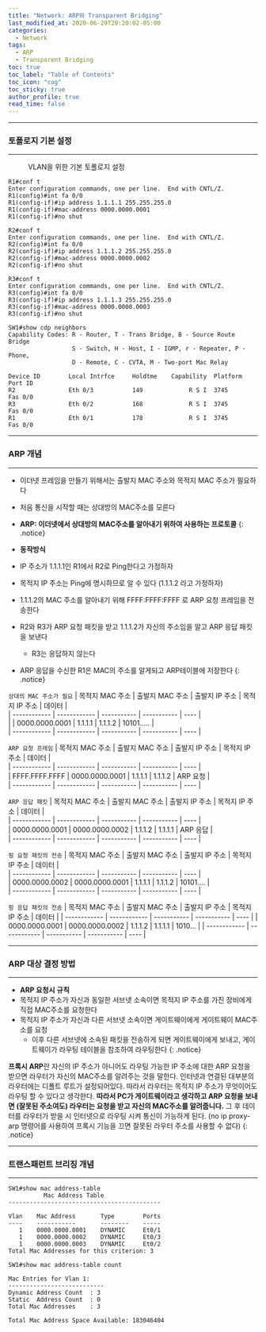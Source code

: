 ```yaml
---
title: "Network: ARP와 Transparent Bridging"
last_modified_at: 2020-06-29T20:20:02-05:00
categories:
  - Network
tags:
  - ARP
  - Transparent Bridging
toc: true 
toc_label: "Table of Contents"
toc_icon: "cog"
toc_sticky: true 
author_profile: true 
read_time: false 
---
```


---
### 토폴로지 기본 설정 
---

<figure class="half">
  <img src="{{ site.url }}{{ site.baseurl }}/assets/images/Topology/ARP.JPG" alt="">
  <figcaption>VLAN을 위한 기본 토폴로지 설정</figcaption>
</figure> 

```
R1#conf t
Enter configuration commands, one per line.  End with CNTL/Z.
R1(config)#int fa 0/0
R1(config-if)#ip address 1.1.1.1 255.255.255.0
R1(config-if)#mac-address 0000.0000.0001
R1(config-if)#no shut
```
```
R2#conf t
Enter configuration commands, one per line.  End with CNTL/Z.
R2(config)#int fa 0/0
R2(config-if)#ip address 1.1.1.2 255.255.255.0
R2(config-if)#mac-address 0000.0000.0002
R2(config-if)#no shut
```
```
R3#conf t
Enter configuration commands, one per line.  End with CNTL/Z.
R3(config)#int fa 0/0
R3(config-if)#ip address 1.1.1.3 255.255.255.0
R3(config-if)#mac-address 0000.0000.0003
R3(config-if)#no shut
```
```
SW1#show cdp neighbors
Capability Codes: R - Router, T - Trans Bridge, B - Source Route Bridge
                  S - Switch, H - Host, I - IGMP, r - Repeater, P - Phone,
                  D - Remote, C - CVTA, M - Two-port Mac Relay

Device ID        Local Intrfce     Holdtme    Capability  Platform  Port ID
R2               Eth 0/3           149             R S I  3745      Fas 0/0
R3               Eth 0/2           168             R S I  3745      Fas 0/0
R1               Eth 0/1           178             R S I  3745      Fas 0/0
```

---
### ARP 개념
---

* 이더넷 프레임을 만들기 위해서는 출발지 MAC 주소와 목적지 MAC 주소가 필요하다
* 처음 통신을 시작할 때는 상대방의 MAC주소를 모른다
* **ARP: 이더넷에서 상대방의 MAC주소를 알아내기 위하여 사용하는 프로토콜**
{: .notice}

* **동작방식**
* IP 주소가 1.1.1.1인 R1에서 R2로 Ping한다고 가정하자
* 목적지 IP 주소는 Ping에 명시하므로 알 수 있다 (1.1.1.2 라고 가정하자)
* 1.1.1.2의 MAC 주소를 알아내기 위해 FFFF:FFFF:FFFF 로 ARP 요청 프레임을 전송한다
* R2와 R3가 ARP 요청 패킷을 받고 1.1.1.2가 자신의 주소임을 알고 ARP 응답 패킷을 보낸다
	* R3는 응답하지 않는다
* ARP 응답을 수신한 R1은 MAC의 주소를 알게되고 ARP테이블에 저장한다
{: .notice}

`상대의 MAC 주소가 필요`
| 목적지 MAC 주소 | 출발지 MAC 주소 | 출발지 IP 주소 | 목적지 IP 주소 | 데이터 |  
| ------------ | ------------ | ----------- | ----------- | ---- |  
|              | 0000.0000.0001 | 1.1.1.1 | 1.1.1.2 | 10101..... |  
| ------------ | ------------ | ----------- | ----------- | ---- |  

`ARP 요청 프레임`
| 목적지 MAC 주소 | 출발지 MAC 주소 | 출발지 IP 주소 | 목적지 IP 주소 | 데이터 |  
| ------------ | ------------ | ----------- | ----------- | ---- |  
| FFFF.FFFF.FFFF | 0000.0000.0001 | 1.1.1.1 | 1.1.1.2 | ARP 요청 |  
| ------------ | ------------ | ----------- | ----------- | ---- |  

`ARP 응답 패킷`
| 목적지 MAC 주소 | 출발지 MAC 주소 | 출발지 IP 주소 | 목적지 IP 주소 | 데이터 |  
| ------------ | ------------ | ----------- | ----------- | ---- |  
| 0000.0000.0001 | 0000.0000.0002 | 1.1.1.2 | 1.1.1.1 | ARP 응답 |  
| ------------ | ------------ | ----------- | ----------- | ---- |  

`핑 요청 패킷의 전송`
| 목적지 MAC 주소 | 출발지 MAC 주소 | 출발지 IP 주소 | 목적지 IP 주소 | 데이터 |  
| ------------ | ------------ | ----------- | ----------- | ---- |  
| 0000.0000.0002 | 0000.0000.0001 | 1.1.1.1 | 1.1.1.2 | 10101.... |  
| ------------ | ------------ | ----------- | ----------- | ---- |  

`핑 응답 패킷의 전송`
| 목적지 MAC 주소 | 출발지 MAC 주소 | 출발지 IP 주소 | 목적지 IP 주소 | 데이터 |
| ------------ | ------------ | ----------- | ----------- | ---- |
| 0000.0000.0001 | 0000.0000.0002 | 1.1.1.2 | 1.1.1.1 | 1010... |
| ------------ | ------------ | ----------- | ----------- | ---- |

---
### ARP 대상 결정 방법
---

* **ARP 요청시 규칙**
* 목적지 IP 주소가 자신과 동일한 서브넷 소속이면 목적지 IP 주소를 가진 장비에게 직접 MAC주소를 요청한다
* 목적지 IP 주소가 자신과 다른 서브넷 소속이면 게이트웨이에게 게이트웨이 MAC주소를 요청
	* 이후 다른 서브넷에 소속된 패킷을 전송하게 되면 게이트웨이에게 보내고, 게이트웨이가 라우팅 테이블을 참조하여 라우팅한다
{: .notice}

**프록시 ARP**란 자신의 IP 주소가 아니어도 라우팅 가능한 IP 주소에 대한 ARP 요청을 받으면 라우터가 자신의 MAC주소를
알려주는 것을 말한다. 인터넷과 연결된 대부분의 라우터에는 디폴트 루트가 설정되어있다.
따라서 라우터는 목적지 IP 주소가 무엇이어도 라우팅 할 수 있다고 생각한다. **따라서 PC가 게이트웨이라고 생각하고 ARP 요청을 보내면
(잘못된 주소여도) 라우터는 요청을 받고 자신의 MAC주소를 알려줍니다.** 그 후 데이터를 라우터가 받을 시 인터넷으로 라우팅 시켜
통신이 가능하게 된다. (no ip proxy-arp 명령어를 사용하여 프록시 기능을 끄면 잘못된 라우터 주소를 사용할 수 없다)
{: .notice}



---
### 트랜스패런트 브리징 개념
---

```
SW1#show mac address-table
          Mac Address Table
-------------------------------------------

Vlan    Mac Address       Type        Ports
----    -----------       --------    -----
   1    0000.0000.0001    DYNAMIC     Et0/1
   1    0000.0000.0002    DYNAMIC     Et0/3
   1    0000.0000.0003    DYNAMIC     Et0/2
Total Mac Addresses for this criterion: 3
```

```
SW1#show mac address-table count

Mac Entries for Vlan 1:
---------------------------
Dynamic Address Count  : 3
Static  Address Count  : 0
Total Mac Addresses    : 3

Total Mac Address Space Available: 183046404
```
























